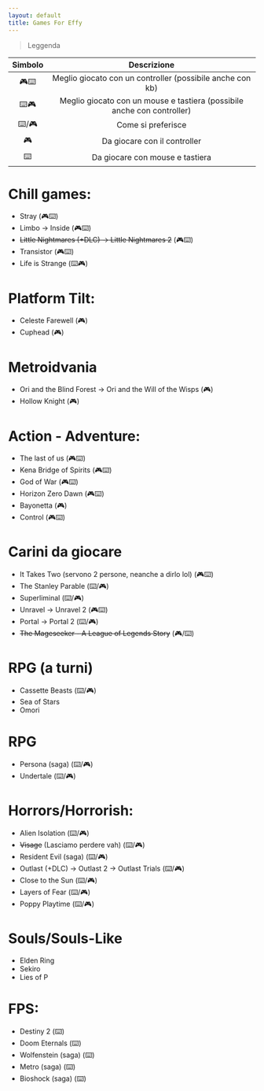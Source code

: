 ```yaml
---
layout: default
title: Games For Effy
---
```


> Leggenda

| Simbolo |                               Descrizione                               |
|:-------:|:-----------------------------------------------------------------------:|
|    🎮⌨️   |        Meglio giocato con un controller (possibile anche con kb)        |
|    ⌨️🎮   | Meglio giocato con un mouse e tastiera (possibile anche con controller) |
|   ⌨️/🎮   |                            Come si preferisce                           |
|    🎮    |                       Da giocare con il controller                      |
|    ⌨️    |                     Da giocare con mouse e tastiera                     |

# Chill games:

- Stray (🎮⌨️)
- Limbo → Inside (🎮⌨️)
- ~~Little Nightmares (+DLC) → Little Nightmares 2~~ (🎮⌨️)
- Transistor (🎮⌨️)
- Life is Strange (⌨️🎮)

# Platform Tilt:

- Celeste Farewell (🎮)
- Cuphead (🎮)

# Metroidvania

- Ori and the Blind Forest → Ori and the Will of the Wisps (🎮)
- Hollow Knight (🎮)

# Action - Adventure:

- The last of us (🎮⌨️)
- Kena Bridge of Spirits (🎮⌨️)
- God of War (🎮⌨️)
- Horizon Zero Dawn (🎮⌨️)
- Bayonetta (🎮)
- Control (🎮⌨️)

# Carini da giocare

- It Takes Two (servono 2 persone, neanche a dirlo lol) (🎮⌨️)
- The Stanley Parable (⌨️/🎮)
- Superliminal (⌨️/🎮)
- Unravel → Unravel 2 (🎮⌨️)
- Portal → Portal 2 (⌨️/🎮)
- ~~The Mageseeker - A League of Legends Story~~ (🎮/⌨️)

# RPG (a turni)

- Cassette Beasts (⌨️/🎮)
- Sea of Stars
- Omori

# RPG

- Persona (saga) (⌨️/🎮)
- Undertale (⌨️/🎮)

# Horrors/Horrorish:

- Alien Isolation (⌨️/🎮)
- ~~Visage~~ (Lasciamo perdere vah) (⌨️/🎮)
- Resident Evil (saga) (⌨️/🎮)
- Outlast (+DLC) → Outlast 2 → Outlast Trials (⌨️/🎮)
- Close to the Sun (⌨️/🎮)
- Layers of Fear (⌨️/🎮)
- Poppy Playtime (⌨️/🎮)

# Souls/Souls-Like

- Elden Ring
- Sekiro
- Lies of P

# FPS:

- Destiny 2 (⌨️)
- Doom Eternals (⌨️)
- Wolfenstein (saga) (⌨️)
- Metro (saga) (⌨️)
- Bioshock (saga) (⌨️)
